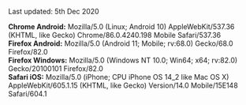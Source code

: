 Last updated: 5th Dec 2020

<b>Chrome Android:</b> Mozilla/5.0 (Linux; Android 10) AppleWebKit/537.36 (KHTML, like Gecko) Chrome/86.0.4240.198 Mobile Safari/537.36<br>
<b>Firefox Android:</b> Mozilla/5.0 (Android 11; Mobile; rv:68.0) Gecko/68.0 Firefox/82.0<br>
<b>Firefox Windows:</b> Mozilla/5.0 (Windows NT 10.0; Win64; x64; rv:82.0) Gecko/20100101 Firefox/82.0<br>
<b>Safari iOS:</b> Mozilla/5.0 (iPhone; CPU iPhone OS 14_2 like Mac OS X) AppleWebKit/605.1.15 (KHTML, like Gecko) Version/14.0 Mobile/15E148 Safari/604.1
